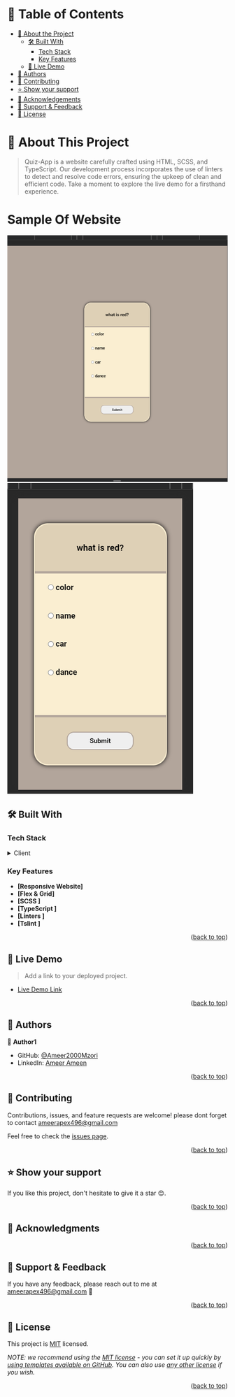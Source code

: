 <!-- TABLE OF CONTENTS -->

# 📗 Table of Contents

- [📖 About the Project](#about-project)
  - [🛠 Built With](#built-with)
    - [Tech Stack](#tech-stack)
    - [Key Features](#key-features)
  - [🚀 Live Demo](#live-demo)
- [👥 Authors](#authors)
- [🤝 Contributing](#contributing)
- [⭐️ Show your support](#support)
- [🙏 Acknowledgements](#acknowledgements)
- [📩 Support & Feedback](#support)
- [📝 License](#license)

<!-- PROJECT DESCRIPTION -->

# 📖 About This Project <a name="about-project"></a>

> Quiz-App is a website carefully crafted using HTML, SCSS, and TypeScript. Our development process incorporates the use of linters to detect and resolve code errors, ensuring the upkeep of clean and efficient code. Take a moment to explore the live demo for a firsthand experience.

# Sample Of Website <a name="Sample-Of-Website"></a>

![alt text](./sample/1.png)
![alt text](./sample/2.png)

## 🛠 Built With <a name="built-with"></a>

### Tech Stack <a name="tech-stack"></a>

<details>
  <summary>Client</summary>
  <ul>
  <li><a href="https://en.wikipedia.org/wiki/HTML">Html</a></li>
  <li><a href="https://en.wikipedia.org/wiki/CSS">Css</a></li>
  <li><a href="https://en.wikipedia.org/wiki/Sass_(style_sheet_language)">Scss</a></li>
  <li><a href="https://en.wikipedia.org/wiki/JavaScript">Javascript</a></li>
  <li><a href="https://en.wikipedia.org/wiki/TypeScript">TypeScript</a></li>
  <li><a href="https://stylelint.io/">Html/CSS Linters</a></li>
  <li><a href="https://eslint.org/">eslinters/TsLinters</a></li>
  </ul>
</details>

<!-- Features -->

### Key Features <a name="key-features"></a>

- **[Responsive Website]**
- **[Flex & Grid]**
- **[SCSS ]**
- **[TypeScript ]**
- **[Linters ]**
- **[Tslint ]**

<p align="right">(<a href="#readme-top">back to top</a>)</p>

<!-- LIVE DEMO -->

## 🚀 Live Demo <a name="live-demo"></a>

> Add a link to your deployed project.

- [Live Demo Link](https://ameer2000mzori.github.io/Quiz-App/src/)

<p align="right">(<a href="#readme-top">back to top</a>)</p>

<!-- AUTHORS -->

## 👥 Authors <a name="authors"></a>

👤 **Author1**

- GitHub: [@Ameer2000Mzori](https://github.com/Ameer2000Mzori)
- LinkedIn: [Ameer Ameen](https://www.linkedin.com/in/ameer-ameen-82314425b/)

<p align="right">(<a href="#readme-top">back to top</a>)</p>

<!-- CONTRIBUTING -->

## 🤝 Contributing <a name="contributing"></a>

Contributions, issues, and feature requests are welcome! please dont forget to contact ameerapex496@gmail.com

Feel free to check the [issues page](../../issues/).

<p align="right">(<a href="#readme-top">back to top</a>)</p>

<!-- SUPPORT -->

## ⭐️ Show your support <a name="support"></a>

If you like this project, don't hesitate to give it a star 😊.

<p align="right">(<a href="#readme-top">back to top</a>)</p>

<!-- ACKNOWLEDGEMENTS -->

## 🙏 Acknowledgments <a name="acknowledgements"></a>

<p align="right">(<a href="#readme-top">back to top</a>)</p>

<!-- Support and feedback -->

## 📩 Support & Feedback <a name="support"></a>

If you have any feedback, please reach out to me at ameerapex496@gmail.com 📨

<p align="right">(<a href="#readme-top">back to top</a>)</p>

<!-- LICENSE -->

## 📝 License <a name="license"></a>

This project is [MIT](./LICENSE) licensed.

_NOTE: we recommend using the [MIT license](https://choosealicense.com/licenses/mit/) - you can set it up quickly by [using templates available on GitHub](https://docs.github.com/en/communities/setting-up-your-project-for-healthy-contributions/adding-a-license-to-a-repository). You can also use [any other license](https://choosealicense.com/licenses/) if you wish._

<p align="right">(<a href="#readme-top">back to top</a>)</p>

